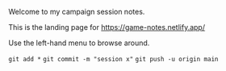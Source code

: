 Welcome to my campaign session notes.

This is the landing page for https://game-notes.netlify.app/

Use the left-hand menu to browse around.

`git add *`
`git commit -m "session x"`
`git push -u origin main`